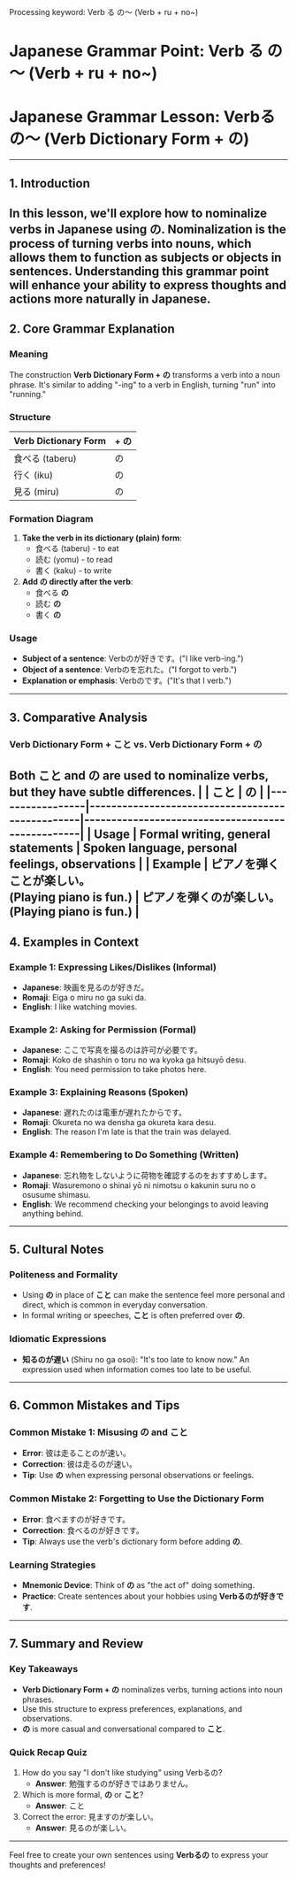 Processing keyword: Verb る の～ (Verb + ru + no~)
# Japanese Grammar Point: Verb る の～ (Verb + ru + no~)
# Japanese Grammar Lesson: Verbるの～ (Verb Dictionary Form + の)

---
## 1. Introduction
In this lesson, we'll explore how to nominalize verbs in Japanese using **の**. Nominalization is the process of turning verbs into nouns, which allows them to function as subjects or objects in sentences. Understanding this grammar point will enhance your ability to express thoughts and actions more naturally in Japanese.
---
## 2. Core Grammar Explanation
### Meaning
The construction **Verb Dictionary Form + の** transforms a verb into a noun phrase. It's similar to adding "-ing" to a verb in English, turning "run" into "running."
### Structure
| Verb Dictionary Form | + の |
|----------------------|------|
| 食べる (taberu)       | の   |
| 行く (iku)            | の   |
| 見る (miru)           | の   |
### Formation Diagram
1. **Take the verb in its dictionary (plain) form**:
   - 食べる (taberu) - to eat
   - 読む (yomu) - to read
   - 書く (kaku) - to write
2. **Add の directly after the verb**:
   - 食べる **の**
   - 読む **の**
   - 書く **の**
### Usage
- **Subject of a sentence**: Verbのが好きです。("I like verb-ing.")
- **Object of a sentence**: Verbのを忘れた。("I forgot to verb.")
- **Explanation or emphasis**: Verbのです。("It's that I verb.")
---
## 3. Comparative Analysis
### Verb Dictionary Form + こと vs. Verb Dictionary Form + の
Both **こと** and **の** are used to nominalize verbs, but they have subtle differences.
|                 | **こと**                                         | **の**                                           |
|-----------------|-------------------------------------------------|--------------------------------------------------|
| **Usage**       | Formal writing, general statements              | Spoken language, personal feelings, observations |
| **Example**     | ピアノを弾くことが楽しい。<br>(Playing piano is fun.) | ピアノを弾くのが楽しい。<br>(Playing piano is fun.)   |
---
## 4. Examples in Context
### Example 1: Expressing Likes/Dislikes (Informal)
- **Japanese**: 映画を見るのが好きだ。
- **Romaji**: Eiga o miru no ga suki da.
- **English**: I like watching movies.
### Example 2: Asking for Permission (Formal)
- **Japanese**: ここで写真を撮るのは許可が必要です。
- **Romaji**: Koko de shashin o toru no wa kyoka ga hitsuyō desu.
- **English**: You need permission to take photos here.
### Example 3: Explaining Reasons (Spoken)
- **Japanese**: 遅れたのは電車が遅れたからです。
- **Romaji**: Okureta no wa densha ga okureta kara desu.
- **English**: The reason I'm late is that the train was delayed.
### Example 4: Remembering to Do Something (Written)
- **Japanese**: 忘れ物をしないように荷物を確認するのをおすすめします。
- **Romaji**: Wasuremono o shinai yō ni nimotsu o kakunin suru no o osusume shimasu.
- **English**: We recommend checking your belongings to avoid leaving anything behind.
---
## 5. Cultural Notes
### Politeness and Formality
- Using **の** in place of **こと** can make the sentence feel more personal and direct, which is common in everyday conversation.
- In formal writing or speeches, **こと** is often preferred over **の**.
### Idiomatic Expressions
- **知るのが遅い** (Shiru no ga osoi): "It's too late to know now." An expression used when information comes too late to be useful.
---
## 6. Common Mistakes and Tips
### Common Mistake 1: Misusing の and こと
- **Error**: 彼は走ることのが速い。
- **Correction**: 彼は走るのが速い。
- **Tip**: Use **の** when expressing personal observations or feelings.
### Common Mistake 2: Forgetting to Use the Dictionary Form
- **Error**: 食べますのが好きです。
- **Correction**: 食べるのが好きです。
- **Tip**: Always use the verb's dictionary form before adding **の**.
### Learning Strategies
- **Mnemonic Device**: Think of **の** as "the act of" doing something.
- **Practice**: Create sentences about your hobbies using **Verbるのが好きです**.
---
## 7. Summary and Review
### Key Takeaways
- **Verb Dictionary Form + の** nominalizes verbs, turning actions into noun phrases.
- Use this structure to express preferences, explanations, and observations.
- **の** is more casual and conversational compared to **こと**.
### Quick Recap Quiz
1. How do you say "I don't like studying" using Verbるの?
   - **Answer**: 勉強するのが好きではありません。
2. Which is more formal, **の** or **こと**?
   - **Answer**: こと
3. Correct the error: 見ますのが楽しい。
   - **Answer**: 見るのが楽しい。
---
Feel free to create your own sentences using **Verbるの** to express your thoughts and preferences!
